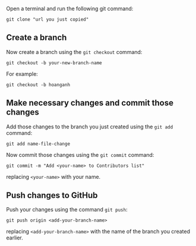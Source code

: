 
Open a terminal and run the following git command:

```
git clone "url you just copied"
```

## Create a branch

Now create a branch using the `git checkout` command:

```
git checkout -b your-new-branch-name
```

For example:

```
git checkout -b hoanganh
```

## Make necessary changes and commit those changes


Add those changes to the branch you just created using the `git add` command:

```
git add name-file-change
```

Now commit those changes using the `git commit` command:

```
git commit -m "Add <your-name> to Contributors list"
```

replacing `<your-name>` with your name.

## Push changes to GitHub

Push your changes using the command `git push`:

```
git push origin <add-your-branch-name>
```

replacing `<add-your-branch-name>` with the name of the branch you created earlier.
